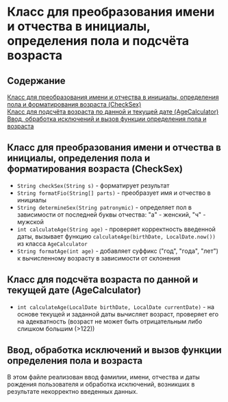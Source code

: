 # Класс для преобразования имени и отчества в инициалы, определения пола и подсчёта возраста
## Содержание
[Класс для преобразования имени и отчества в инициалы, определения пола и форматирования возраста (CheckSex)](src/CheckSex.java)  
[Класс для подсчёта возраста по данной и текущей дате (AgeCalculator)](src/AgeCalculator.java)  
[Ввод, обработка исключений и вызов функции определения пола и возраста](src/Main.java)    
  
## Класс для преобразования имени и отчества в инициалы, определения пола и форматирования возраста (CheckSex)  
- ```String checkSex(String s)``` - форматирует результат  
- ```String formatFio(String[] parts)``` - преобразует имя и отчество в инициалы  
- ```String determineSex(String patronymic)``` - определяет пол в зависимости от последней буквы отчества: "а" - женский, "ч" - мужской  
- ```int calculateAge(String age)``` - проверяет корректность введенной даты, вызывает функцию ```calculateAge(birthDate, LocalDate.now())``` из класса ```AgeCalculator```  
- ```String formatAge(int age)``` - добавляет суффикс ("год", "года", "лет") к вычисленному возрасту в зависимости от склонения  

## Класс для подсчёта возраста по данной и текущей дате (AgeCalculator)  
- ```int calculateAge(LocalDate birthDate, LocalDate currentDate)``` - на основе текущей и заданной даты вычисляет возраст, проверяет его на адекватность (возраст не может быть отрицательным либо слишком большим (>122))  
## Ввод, обработка исключений и вызов функции определения пола и возраста  
В этом файле реализован ввод фамилии, имени, отчества и даты рождения пользователя и обработка исключений, возникших в результате некорректно введенных данных. 
